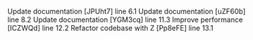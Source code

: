 Update documentation [JPUht7] line 6.1
Update documentation [uZF60b] line 8.2
Update documentation [YGM3cq] line 11.3
Improve performance [ICZWQd] line 12.2
Refactor codebase with Z [Pp8eFE] line 13.1
